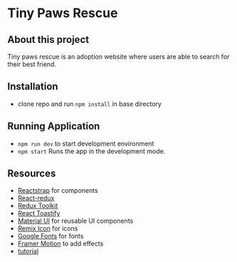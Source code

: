 # Tiny Paws Rescue

## About this project
Tiny paws rescue is an adoption website where users are able to search for their best friend.

## Installation
- clone repo and run `npm install` in base directory

## Running Application
- `npm run dev` to start development environment
- `npm start` Runs the app in the development mode.

## Resources
- [Reactstrap](https://reactstrap.github.io/?path=/story/home-installation--page) for components
- [React-redux](https://react-redux.js.org)
- [Redux Toolkit](https://redux-toolkit.js.org)
- [React Toastify](https://www.npmjs.com/package/react-toastify)
- [Material UI](https://mui.com) for reusable UI components
- [Remix Icon](https://remixicon.com/) for icons
- [Google Fonts](https://fonts.google.com/) for fonts
- [Framer Motion](https://www.framer.com/motion/) to add effects 
- [tutorial](https://github.com/safak/youtube/tree/mern-ecommerce-app)
